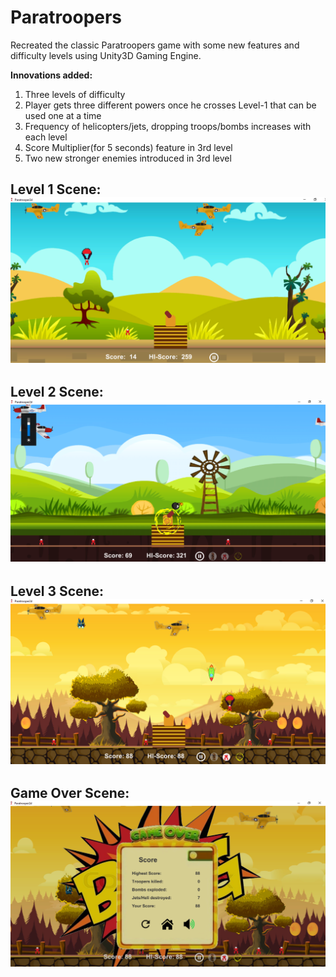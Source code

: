 # Paratroopers

Recreated the classic Paratroopers game with some new features and difficulty levels using Unity3D Gaming Engine. <br />

**Innovations added:**
1. Three levels of difficulty
2. Player gets three different powers once he crosses Level-1 that can be used one at a time
3. Frequency of helicopters/jets, dropping troops/bombs increases with each level
4. Score Multiplier(for 5 seconds) feature in 3rd level
5. Two new stronger enemies introduced in 3rd level

## Level 1 Scene: ![picture](Level1.png)
## Level 2 Scene: ![picture](Level2.png) 
## Level 3 Scene: ![picture](Level3.png) 
## Game Over Scene: ![picture](GameOver.png) 
